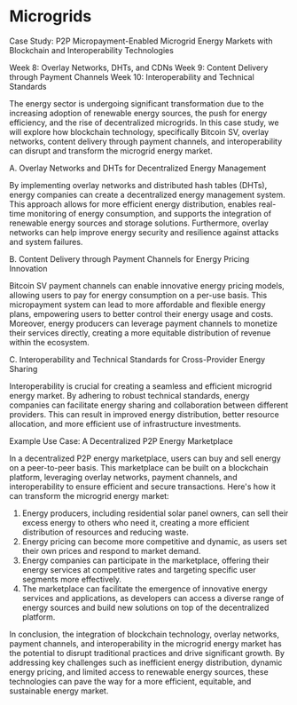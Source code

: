 # Microgrids

Case Study: P2P Micropayment-Enabled Microgrid Energy Markets with Blockchain and Interoperability Technologies

Week 8: Overlay Networks, DHTs, and CDNs Week 9: Content Delivery through Payment Channels Week 10: Interoperability and Technical Standards

The energy sector is undergoing significant transformation due to the increasing adoption of renewable energy sources, the push for energy efficiency, and the rise of decentralized microgrids. In this case study, we will explore how blockchain technology, specifically Bitcoin SV, overlay networks, content delivery through payment channels, and interoperability can disrupt and transform the microgrid energy market.

A. Overlay Networks and DHTs for Decentralized Energy Management

By implementing overlay networks and distributed hash tables (DHTs), energy companies can create a decentralized energy management system. This approach allows for more efficient energy distribution, enables real-time monitoring of energy consumption, and supports the integration of renewable energy sources and storage solutions. Furthermore, overlay networks can help improve energy security and resilience against attacks and system failures.

B. Content Delivery through Payment Channels for Energy Pricing Innovation

Bitcoin SV payment channels can enable innovative energy pricing models, allowing users to pay for energy consumption on a per-use basis. This micropayment system can lead to more affordable and flexible energy plans, empowering users to better control their energy usage and costs. Moreover, energy producers can leverage payment channels to monetize their services directly, creating a more equitable distribution of revenue within the ecosystem.

C. Interoperability and Technical Standards for Cross-Provider Energy Sharing

Interoperability is crucial for creating a seamless and efficient microgrid energy market. By adhering to robust technical standards, energy companies can facilitate energy sharing and collaboration between different providers. This can result in improved energy distribution, better resource allocation, and more efficient use of infrastructure investments.

Example Use Case: A Decentralized P2P Energy Marketplace

In a decentralized P2P energy marketplace, users can buy and sell energy on a peer-to-peer basis. This marketplace can be built on a blockchain platform, leveraging overlay networks, payment channels, and interoperability to ensure efficient and secure transactions. Here's how it can transform the microgrid energy market:

1. Energy producers, including residential solar panel owners, can sell their excess energy to others who need it, creating a more efficient distribution of resources and reducing waste.
2. Energy pricing can become more competitive and dynamic, as users set their own prices and respond to market demand.
3. Energy companies can participate in the marketplace, offering their energy services at competitive rates and targeting specific user segments more effectively.
4. The marketplace can facilitate the emergence of innovative energy services and applications, as developers can access a diverse range of energy sources and build new solutions on top of the decentralized platform.

In conclusion, the integration of blockchain technology, overlay networks, payment channels, and interoperability in the microgrid energy market has the potential to disrupt traditional practices and drive significant growth. By addressing key challenges such as inefficient energy distribution, dynamic energy pricing, and limited access to renewable energy sources, these technologies can pave the way for a more efficient, equitable, and sustainable energy market.
